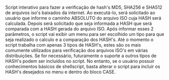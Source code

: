 Script interativo para fazer a verificação de hash's MD5, SHA256 e SHA512 de arquivos iso's baixados da internet. Ao executá-lo, será solicitado ao usuário que informe o caminho ABSOLUTO do arquivo ISO cuja HASH será calculada. Depois será solicitado que seja informada a HASH que será comparada com a HASH gerada do arquivo ISO. Após informar esses 2 parâmetros, o script vai exibir um menu para ser escolhido um tipo para que seja realizado o calculo e a comparação dos HASH's. Até o momento o script trabalha com apenas 3 tipos de HASH's, estes são os mais comumente utilizados para verificação dos arquivos ISO's em várias distribuições. Se for necessário, futuramente o suporte a outros tipos de HASH's podem ser incluídos no script. No entanto, se o usuário possuir conhecimentos básicos de shellscript, basta alterar o script para incluir os HASH's desejados no menu e dentro do bloco CASE.

